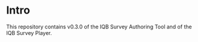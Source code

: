 # Intro

This repository contains v0.3.0 of the IQB Survey Authoring Tool and of the IQB Survey Player.
